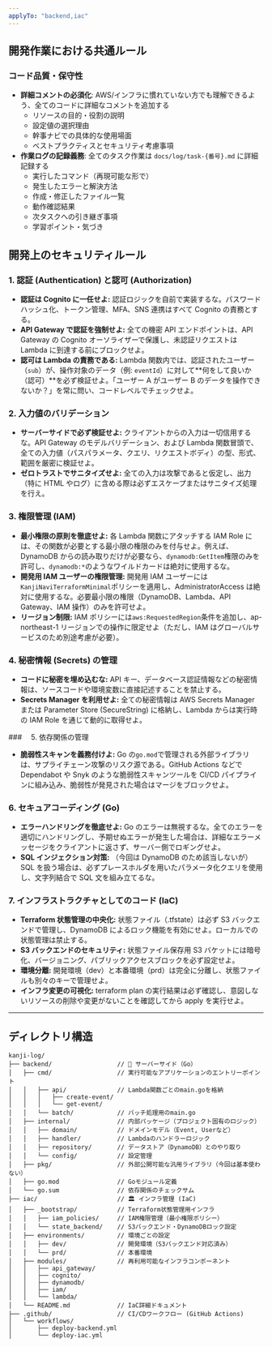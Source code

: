 ```yaml
---
applyTo: "backend,iac"
---
```


## 開発作業における共通ルール

### コード品質・保守性

- **詳細コメントの必須化**: AWS/インフラに慣れていない方でも理解できるよう、全てのコードに詳細なコメントを追加する
  - リソースの目的・役割の説明
  - 設定値の選択理由
  - 幹事ナビでの具体的な使用場面
  - ベストプラクティスとセキュリティ考慮事項
- **作業ログの記録義務**: 全てのタスク作業は `docs/log/task-{番号}.md` に詳細記録する
  - 実行したコマンド（再現可能な形で）
  - 発生したエラーと解決方法
  - 作成・修正したファイル一覧
  - 動作確認結果
  - 次タスクへの引き継ぎ事項
  - 学習ポイント・気づき

## 開発上のセキュリティルール

### 1\. 認証 (Authentication) と認可 (Authorization)

- **認証は Cognito に一任せよ:** 認証ロジックを自前で実装するな。パスワードハッシュ化、トークン管理、MFA、SNS 連携はすべて Cognito の責務とする。
- **API Gateway で認証を強制せよ:** 全ての機密 API エンドポイントは、API Gateway の Cognito オーソライザーで保護し、未認証リクエストは Lambda に到達する前にブロックせよ。
- **認可は Lambda の責務である:** Lambda 関数内では、認証されたユーザー（`sub`）が、操作対象のデータ（例: `eventId`）に対して\*\*何をして良いか（認可）\*\*を必ず検証せよ。「ユーザー A がユーザー B のデータを操作できないか？」を常に問い、コードレベルでチェックせよ。

### 2\. 入力値のバリデーション

- **サーバーサイドで必ず検証せよ:** クライアントからの入力は一切信用するな。API Gateway のモデルバリデーション、および Lambda 関数冒頭で、全ての入力値（パスパラメータ、クエリ、リクエストボディ）の型、形式、範囲を厳密に検証せよ。
- **ゼロトラストでサニタイズせよ:** 全ての入力は攻撃であると仮定し、出力（特に HTML やログ）に含める際は必ずエスケープまたはサニタイズ処理を行え。

### 3\. 権限管理 (IAM)

- **最小権限の原則を徹底せよ:** 各 Lambda 関数にアタッチする IAM Role には、その関数が必要とする最小限の権限のみを付与せよ。例えば、DynamoDB からの読み取りだけが必要なら、`dynamodb:GetItem`権限のみを許可し、`dynamodb:*`のようなワイルドカードは絶対に使用するな。
- **開発用 IAM ユーザーの権限管理:** 開発用 IAM ユーザーには`KanjiNaviTerraformMinimal`ポリシーを適用し、AdministratorAccess は絶対に使用するな。必要最小限の権限（DynamoDB、Lambda、API Gateway、IAM 操作）のみを許可せよ。
- **リージョン制限:** IAM ポリシーには`aws:RequestedRegion`条件を追加し、ap-northeast-1 リージョンでの操作に限定せよ（ただし、IAM はグローバルサービスのため別途考慮が必要）。

### 4\. 秘密情報 (Secrets) の管理

- **コードに秘密を埋め込むな:** API キー、データベース認証情報などの秘密情報は、ソースコードや環境変数に直接記述することを禁止する。
- **Secrets Manager を利用せよ:** 全ての秘密情報は AWS Secrets Manager または Parameter Store (SecureString) に格納し、Lambda からは実行時の IAM Role を通じて動的に取得せよ。

###　 5\. 依存関係の管理

- **脆弱性スキャンを義務付けよ:** Go の`go.mod`で管理される外部ライブラリは、サプライチェーン攻撃のリスク源である。GitHub Actions などで Dependabot や Snyk のような脆弱性スキャンツールを CI/CD パイプラインに組み込み、脆弱性が発見された場合はマージをブロックせよ。

### 6\. セキュアコーディング (Go)

- **エラーハンドリングを徹底せよ:** Go のエラーは無視するな。全てのエラーを適切にハンドリングし、予期せぬエラーが発生した場合は、詳細なエラーメッセージをクライアントに返さず、サーバー側でロギングせよ。
- **SQL インジェクション対策:** （今回は DynamoDB のため該当しないが）SQL を扱う場合は、必ずプレースホルダを用いたパラメータ化クエリを使用し、文字列結合で SQL 文を組み立てるな。

### 7\. インフラストラクチャとしてのコード (IaC)

- **Terraform 状態管理の中央化:** 状態ファイル（.tfstate）は必ず S3 バックエンドで管理し、DynamoDB によるロック機能を有効にせよ。ローカルでの状態管理は禁止する。
- **S3 バックエンドのセキュリティ:** 状態ファイル保存用 S3 バケットには暗号化、バージョニング、パブリックアクセスブロックを必ず設定せよ。
- **環境分離:** 開発環境（dev）と本番環境（prd）は完全に分離し、状態ファイルも別々のキーで管理せよ。
- **インフラ変更の可視化:** terraform plan の実行結果は必ず確認し、意図しないリソースの削除や変更がないことを確認してから apply を実行せよ。

---

## ディレクトリ構造

```
kanji-log/
├── backend/                  // 🧠 サーバーサイド（Go）
│   ├── cmd/                  // 実行可能なアプリケーションのエントリーポイント
│   │   ├── api/              // Lambda関数ごとのmain.goを格納
│   │   │   ├── create-event/
│   │   │   └── get-event/
│   │   └── batch/            // バッチ処理用のmain.go
│   ├── internal/             // 内部パッケージ（プロジェクト固有のロジック）
│   │   ├── domain/           // ドメインモデル（Event, Userなど）
│   │   ├── handler/          // Lambdaのハンドラーロジック
│   │   ├── repository/       // データストア（DynamoDB）とのやり取り
│   │   └── config/           // 設定管理
│   ├── pkg/                  // 外部公開可能な汎用ライブラリ（今回は基本使わない）
│   ├── go.mod                // Goモジュール定義
│   └── go.sum                // 依存関係のチェックサム
├── iac/                      // 🏛️ インフラ管理 (IaC)
│   ├── _bootstrap/           // Terraform状態管理用インフラ
│   │   ├── iam_policies/     // IAM権限管理（最小権限ポリシー）
│   │   └── state_backend/    // S3バックエンド・DynamoDBロック設定
│   ├── environments/         // 環境ごとの設定
│   │   ├── dev/              // 開発環境（S3バックエンド対応済み）
│   │   └── prd/              // 本番環境
│   ├── modules/              // 再利用可能なインフラコンポーネント
│   │   ├── api_gateway/
│   │   ├── cognito/
│   │   ├── dynamodb/
│   │   ├── iam/
│   │   └── lambda/
│   └── README.md             // IaC詳細ドキュメント
├── .github/                  // CI/CDワークフロー (GitHub Actions)
│   └── workflows/
│       ├── deploy-backend.yml
│       └── deploy-iac.yml
```

